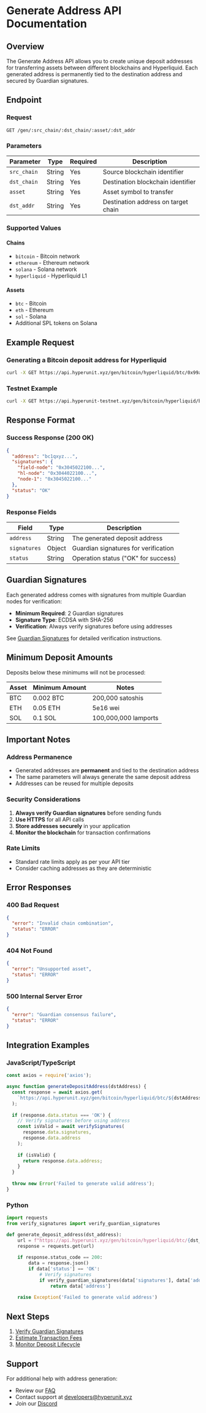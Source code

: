 # Generate Address API Documentation

## Overview

The Generate Address API allows you to create unique deposit addresses for transferring assets between different blockchains and Hyperliquid. Each generated address is permanently tied to the destination address and secured by Guardian signatures.

## Endpoint

### Request
`GET /gen/:src_chain/:dst_chain/:asset/:dst_addr`

### Parameters

| Parameter | Type | Required | Description |
|-----------|------|----------|-------------|
| `src_chain` | String | Yes | Source blockchain identifier |
| `dst_chain` | String | Yes | Destination blockchain identifier |
| `asset` | String | Yes | Asset symbol to transfer |
| `dst_addr` | String | Yes | Destination address on target chain |

### Supported Values

#### Chains
- `bitcoin` - Bitcoin network
- `ethereum` - Ethereum network
- `solana` - Solana network
- `hyperliquid` - Hyperliquid L1

#### Assets
- `btc` - Bitcoin
- `eth` - Ethereum
- `sol` - Solana
- Additional SPL tokens on Solana

## Example Request

### Generating a Bitcoin deposit address for Hyperliquid

```bash
curl -X GET https://api.hyperunit.xyz/gen/bitcoin/hyperliquid/btc/0x99a5F7202c4983a6f0Ca9d8F0526Fcd9d2be9e1D
```

### Testnet Example

```bash
curl -X GET https://api.hyperunit-testnet.xyz/gen/bitcoin/hyperliquid/btc/0x99a5F7202c4983a6f0Ca9d8F0526Fcd9d2be9e1D
```

## Response Format

### Success Response (200 OK)

```json
{
  "address": "bc1qxyz...",
  "signatures": {
    "field-node": "0x3045022100...",
    "hl-node": "0x3044022100...",
    "node-1": "0x3045022100..."
  },
  "status": "OK"
}
```

### Response Fields

| Field | Type | Description |
|-------|------|-------------|
| `address` | String | The generated deposit address |
| `signatures` | Object | Guardian signatures for verification |
| `status` | String | Operation status ("OK" for success) |

## Guardian Signatures

Each generated address comes with signatures from multiple Guardian nodes for verification:

- **Minimum Required**: 2 Guardian signatures
- **Signature Type**: ECDSA with SHA-256
- **Verification**: Always verify signatures before using addresses

See [Guardian Signatures](/developers/api/generate-address/guardian-signatures) for detailed verification instructions.

## Minimum Deposit Amounts

Deposits below these minimums will not be processed:

| Asset | Minimum Amount | Notes |
|-------|----------------|-------|
| BTC | 0.002 BTC | 200,000 satoshis |
| ETH | 0.05 ETH | 5e16 wei |
| SOL | 0.1 SOL | 100,000,000 lamports |

## Important Notes

### Address Permanence
- Generated addresses are **permanent** and tied to the destination address
- The same parameters will always generate the same deposit address
- Addresses can be reused for multiple deposits

### Security Considerations
1. **Always verify Guardian signatures** before sending funds
2. **Use HTTPS** for all API calls
3. **Store addresses securely** in your application
4. **Monitor the blockchain** for transaction confirmations

### Rate Limits
- Standard rate limits apply as per your API tier
- Consider caching addresses as they are deterministic

## Error Responses

### 400 Bad Request
```json
{
  "error": "Invalid chain combination",
  "status": "ERROR"
}
```

### 404 Not Found
```json
{
  "error": "Unsupported asset",
  "status": "ERROR"
}
```

### 500 Internal Server Error
```json
{
  "error": "Guardian consensus failure",
  "status": "ERROR"
}
```

## Integration Examples

### JavaScript/TypeScript

```javascript
const axios = require('axios');

async function generateDepositAddress(dstAddress) {
  const response = await axios.get(
    `https://api.hyperunit.xyz/gen/bitcoin/hyperliquid/btc/${dstAddress}`
  );
  
  if (response.data.status === 'OK') {
    // Verify signatures before using address
    const isValid = await verifySignatures(
      response.data.signatures,
      response.data.address
    );
    
    if (isValid) {
      return response.data.address;
    }
  }
  
  throw new Error('Failed to generate valid address');
}
```

### Python

```python
import requests
from verify_signatures import verify_guardian_signatures

def generate_deposit_address(dst_address):
    url = f"https://api.hyperunit.xyz/gen/bitcoin/hyperliquid/btc/{dst_address}"
    response = requests.get(url)
    
    if response.status_code == 200:
        data = response.json()
        if data['status'] == 'OK':
            # Verify signatures
            if verify_guardian_signatures(data['signatures'], data['address']):
                return data['address']
    
    raise Exception('Failed to generate valid address')
```

## Next Steps

1. [Verify Guardian Signatures](/developers/api/generate-address/guardian-signatures)
2. [Estimate Transaction Fees](/developers/api/estimate-fees)
3. [Monitor Deposit Lifecycle](/developers/api/operations/deposit-lifecycle)

## Support

For additional help with address generation:
- Review our [FAQ](/faq)
- Contact support at developers@hyperunit.xyz
- Join our [Discord](https://discord.gg/hyperunit)